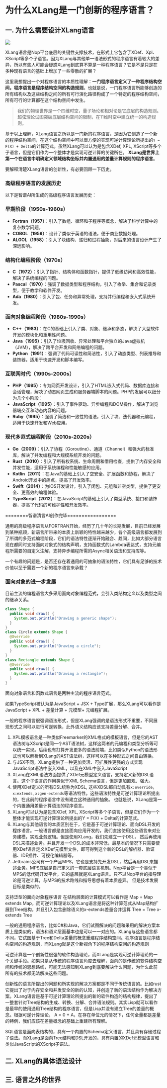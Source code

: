 # 为什么XLang是一门创新的程序语言？

## 一. 为什么需要设计XLang语言
![](https://gitee.com/canonical-entropy/nop-entropy/raw/master/docs/tutorial/simple/images/xlang.png)

XLang语言是Nop平台底层的关键性支撑技术，在形式上它包含了XDef、Xpl、XScript等多个子语言。因为XLang与其他单一语法形式的程序语言有着较大的差异，所以有些人可能会疑惑XLang到底算不算是一种程序语言？它是不是只是在多种现有语言的基础上增加了一些零散的扩展？

这里我想提出一个对程序语言的本质性理解：**一门程序语言定义了一种程序结构空间，程序语言是程序结构空间的构造规则**。也就是说，一门程序语言所能够创造的所有结构以及这些结构之间的所有可行演化路径构成了一个特定的程序结构空间，所有可行的计算都在这个结构空间中发生。

> 我们的物理世界是一个四维时空，量子场论和相对论是它底层的构造规则。超弦理论试图突破底层结构空间的限制，在11维时空中建立统一的构造规则。

基于以上理解，XLang语言之所以是一门新的程序语言，是因为它创造了一个新的程序结构空间，在这个结构空间中可以很方便的实现可逆计算理论所提出的`Y = F(X) + Delta`的计算范式。虽然XLang可以认为是包含XDef, XPL, XScript等多个子语言，但是它们作为一个整体才是实现可逆计算的关键所在。
**XLang是世界上第一个在语言中明确定义领域结构坐标并内置通用的差量计算规则的程序语言**。

要解释清楚XLang语言的创新性，有必要回顾一下历史。

### 高级程序语言的发展历史
以下是智谱AI所生成的高级程序语言发展历史：

### 早期阶段（1950s-1960s）
- **Fortran（1957）**：引入了数组、循环和子程序等概念，解决了科学计算中的复杂数学问题。
- **COBOL（1959）**：设计了类似于英语的语法，便于商业数据处理。
- **ALGOL（1958）**：引入了块结构、递归和过程抽象，对后来的语言设计产生了深远影响。
### 结构化编程阶段（1970s）
- **C（1972）**：引入了指针、结构体和函数指针，提供了低级访问和高效性能，解决了系统编程的问题。
- **Pascal（1970）**：强调了数据类型和程序结构，引入了枚举、集合和记录类型，便于教学和软件开发。
- **Ada（1980）**：引入了包、任务和异常处理，支持并行编程和嵌入式系统开发。
### 面向对象编程阶段（1980s-1990s）
- **C++（1983）**：在C的基础上引入了类、对象、继承和多态，解决了大型软件开发的模块化和重用性问题。
- **Java（1995）**：引入了垃圾回收、异常处理和平台独立的Java虚拟机（JVM），解决了跨平台开发和网络编程的问题。
- **Python（1991）**：强调了代码可读性和简洁性，引入了动态类型、列表推导和装饰器，适用于快速开发和脚本编写。
### 互联网时代（1990s-2000s）
- **PHP（1995）**：专为网页开发设计，引入了HTML嵌入式代码、数据库连接和会话管理，解决了动态网页生成和服务器端脚本的问题。PHP的发展可以细分为几个小阶段：
- **JavaScript（1995）**：引入了事件驱动、异步编程和DOM操作，解决了浏览器端交互和动态内容的问题。
- **Ruby（1995）**：强调了简洁和一致性的语法，引入了块、迭代器和元编程，适用于快速开发和Web应用。
### 现代多范式编程阶段（2010s-2020s）
- **Go（2009）**：引入了协程（Goroutine）、通道（Channel）和强大的标准库，解决了并发编程和大规模系统开发的问题。
- **Rust（2010）**：引入了所有权系统、生命周期和借用检查，提供了内存安全和并发性能，适用于系统编程和性能敏感的应用。
- **Kotlin（2011）**：在Java的基础上引入了空安全、扩展函数和协程，解决了Android开发中的痛点，提高了开发效率。
- **Swift（2014）**：为iOS开发设计，引入了闭包、元组和非空类型，提供了更安全、更高效的编程体验。
- **TypeScript（2012）**：在JavaScript的基础上引入了类型系统、接口和装饰器，提高了代码的可维护性和开发效率。

========智谱清言AI创作完毕=================

通用的高级程序语言从FORTRAN开始，经历了几十年的长期发展，目前已经发展到某种瓶颈，新语言所带来的本质上新颖的特性越来越少，各个高级语言都发展到了所谓的多范式编程阶段，它们的语法特性逐渐开始融合、趋同，比如大部分语言现在都同时支持面向对象式的结构声明，支持函数式的Lambda表达式，支持元编程所需要的自定义注解，支持异步编程所需的Async相关语法和支持库等。

一个有趣的问题是，是否还存在着通用的可抽象的语法特性，它们具有足够的技术价值以至于需要一个新的程序语言来承载？

### 面向对象的进一步发展

目前主流的编程语言大多采用面向对象编程范式，会引入类结构定义以及类型之间的继承关系。

```java
class Shape {
  public void draw() {
    System.out.println("Drawing a generic shape");
  }
}
class Circle extends Shape {
  @Override
  public void draw() {
    System.out.println("Drawing a circle");
  }
}
class Rectangle extends Shape {
  @Override
  public void draw() {
    System.out.println("Drawing a rectangle");
  }
}
```



面向对象语言和函数式语言是两种主流的程序语言范式。


如果TypeScript被认为是JavaScript + JSX + Type扩展，那么XLang可以看作是 JavaScript + XPL + 差量计算 + 元模型+ 元编程扩展。

一般的程序语言很强调语法形式，但是XLang强调的是语法形式不重要，不同展现形式之间可以进行可逆转换，此外语义结构应该支持差量分解、合并。

1. XPL模板语言是一种类似Freemarker的XML格式的模板语言，但是它的AST语法树与XScript是同一个AST语法树，这样这两者的元编程和类型分析等可以统一实现。后续也有打算开发更多的语法前端，比如类似Python的语法形式也可以解析到XLang的AST语法树，这样可以在多种形式之间自由转换。
2. 与JSX不同，XLang提供了一种更加灵活、可扩展性更强的方式实现JavaScript语法中嵌入XML，以及在XML中嵌入JavaScript
3.  XLang在XML语法方面提供了XDef元模型定义语言，支持定义新的DSL语言。这个子语言的作用类似于XML Schema语言，但是更加直观、强大。
4. 使用XDef定义的所有DSL统称为XDSL, 这些XDSL都自动具有`x:override`， `x:extends`, `x:gen-extends`等语法特性。这些语法特性是可逆计算理论所提出的，在此前的程序语言中没有建立这种通用的抽象。
   也就是说，XLang是第一个内置通用差量计算语法的程序语言。
5. XLang可以认为是包含XDef, XPL, XScript等多个子语言，但是它们作为一个整体才能实现可逆计算理论所提出的Y = F(X) + Delta的计算范式。
6. XLang与其他语言的本质区别在于，它是基于可逆计算理论、面向DSL开发的程序语言。一般语言都是直接面向应用开发的，我们直接使用这些语言来对业务建模，实现业务逻辑。但是使用XLang，我们先建立一个DSL，
   然后再使用DSL来描述业务。并且开发一个DSL的成本非常低，最基本的情况下只需要使用XDef语言定义XDef元模型文件，即可得到这个新的DSL的解析器、验证器、IDE插件、可视化编辑器等。
7. Jetbrains公司有一个产品MPS，它也是支持先开发DSL，然后再用DSL来描述业务。MPS底层是自己定义的一套底层语言机制。Nop平台是一个类似于MPS的低代码开发平台，它的底层就是XLang语言。只不过Nop平台的指导理论是可逆计算，与MPS的技术路线和指导思想有着本质差异。
   但是技术发展目标是类似的。

支持泛型的面向对象程序语言 在结构层面的计算模式可以看作是 Map =  Map extends Map<Map>，而可逆计算理论以及XLang语言是将这种计算范式从Map结构扩展到Tree结构，并且引入包含删除语义的x-extends差量合并运算
Tree = Tree x-extends Tree<Tree>

一般的通用程序语言，比如C#和Java，它们试图解决的问题和采用的解决方案本质上是类似的，语法和语义层面基本也是可以一一对应的。XLang与这些语言都不同，它试图基于Tree和Delta差量的概念重建程序结构空间。程序语言是程序结构空间的构造规则，而XLang就是这个新视角下的程序结构空间的构造规则

可逆计算是一个创新性很强的软件构造理论，而XLang是实现可逆计算理论的一个关键手段。如果只是从传统的程序语言角度去理解，面向的是传统的软件结构空间和传统的思想路线，可能无法感知到XLang到底要解决什么问题，为什么此前所有的技术都无法解决这些问题。

创新性的语言所提出的问题和所实现的解决方案都是不同于传统语言的。比如rust它提出了对于内存安全和并发安全的新的认知，并创造了新的语法结构作为解决方案。XLang语言是基于可逆计算理论所提出的新的软件构造的结构规律，提出了一整套针对Tree结构的生成、转换、分解、合并语法规则。其实Lisp就可以看作是最早的使用通用Tree结构的程序语言，但是Lisp并没有建立Tree的差量的概念。根据可逆计算理论， A = 0 + A，在存在单位元的情况下，任何全量都是差量的特例，我们应该在差量概念的基础上重建所有理解。

SQL语言是面向表结构的，具有一个内置的Schema定义语言，并且具有存储过程子语法。而XLang是面向Tree结构和DSL开发的，具有内置的XDef元模型语言和类似JavaScript的XScript子语法。

## 二. XLang的具体语法设计

## 三. 语言之外的世界
